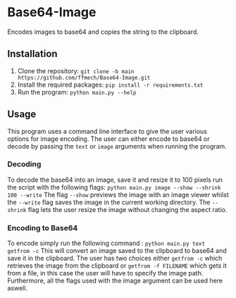 Base64-Image
================

Encodes images to base64 and copies the string to the clipboard.

Installation
------------

1.  Clone the repository: `git clone -b main https://github.com/ffmech/Base64-Image.git`
2.  Install the required packages: `pip install -r requirements.txt`
3.  Run the program: `python main.py --help`

Usage
-----

This program uses a command line interface to give the user various options for image encoding. The user can either encode to base64 or decode by passing the `text` or `image` arguments when running the program.

### Decoding

To  decode the base64 into an image, save it and resize it to 100 pixels run the script with the following flags: `python main.py image --show --shrink 100 --write`
The flag `--show` previews the image with an image viewer whilst the `--write` flag saves the image in the current working directory. The `--shrink` flag lets the user resize the image without changing the aspect ratio.


### Encoding to Base64

To encode simply run the following command : `python main.py text getfrom -c`
This will convert an image saved to the clipboard to base64 and save it in the clipboard. The user has two choices either `getfrom -c` which retrieves the image from the clipboard or `getfrom -f FILENAME` which gets it from a file, in this case the user will have to specify the image path. Furthermore, all the flags used with the image argument can be used here aswell.
